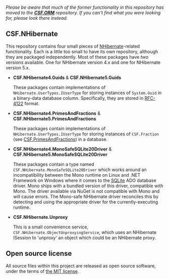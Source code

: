 *Please be aware that much of the former functionality in this repository has moved to the **[CSF.ORM]** repository.  If you can't find what you were looking for, please look there instead.*

[CSF.ORM]: https://github.com/csf-dev/CSF.ORM

## CSF.NHibernate
This repository contains four small pieces of [NHibernate]-related functionality.  Each is a little too small to have its own repository, although they are packaged independently.  Most of these packages have *two versions* available.  One for NHibernate version 4.x and one for NHibernate version 5.x.

*   **CSF.NHibernate4.Guids** & **CSF.NHibernate5.Guids**

    These packages contain implementations of `NHibernate.UserTypes.IUserType` for
    storing instances of `System.Guid` in a binary-data database column.  Specifically,
    they are stored in [RFC-4122] format.

*   **CSF.NHibernate4.PrimesAndFractions** & **CSF.NHibernate5.PrimesAndFractions**

    These packages contain implementations of `NHibernate.UserTypes.IUserType` for
    storing instances of `CSF.Fraction` (see [CSF.PrimesAndFractions]) in a database.

*   **CSF.NHibernate4.MonoSafeSQLite20Driver** & **CSF.NHibernate5.MonoSafeSQLite20Driver**

    These packages contain a type named `CSF.NHibernate.MonoSafeSQLite20Driver` which
    works around an incompatibility between the Mono runtime on Linux and .NET Framework
    on Windows where it comes to the [SQLite] ADO database driver. Mono ships with a bundled
    version of this driver, compatible with Mono.  The driver available via NuGet is not
    compatible with Mono and will cause errors.  The Mono-safe NHibernate driver reconciles
    this by detecting and using the appropriate driver for the currently-executing runtime.

*   **CSF.NHibernate.Unproxy**

    This is a small convenience service, `CSF.NHibernate.ObjectUnproxyingService`, which
    uses an NHibernate ISession to 'unproxy' an object which could be an NHibernate proxy.

[NHibernate]: https://github.com/nhibernate/nhibernate-core
[RFC-4122]: https://en.wikipedia.org/wiki/Universally_unique_identifier
[CSF.PrimesAndFractions]: https://github.com/csf-dev/PrimesAndFractions
[SQLite]: https://www.sqlite.org/index.html

## Open source license
All source files within this project are released as open source software,
under the terms of [the MIT license].

[the MIT license]: http://opensource.org/licenses/MIT
